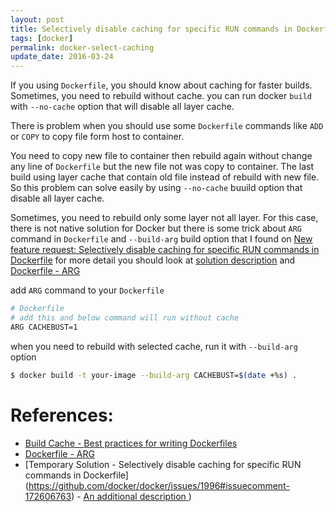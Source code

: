 ```yaml
---
layout: post
title: Selectively disable caching for specific RUN commands in Dockerfile
tags: [docker]
permalink: docker-select-caching
update_date: 2016-03-24
---
```


If you using `Dockerfile`, you should know about caching for faster builds.
Sometimes, you need to rebuild without cache. you can run docker `build` with
`--no-cache` option that will disable all layer cache.

There is problem when you should use some `Dockerfile` commands like `ADD` or
`COPY` to copy file form host to container.

<!-- more -->

You need to copy new file to container then rebuild again without change any
line of `Dockerfile` but the new file not was copy to container.
The last build using layer cache that contain old file instead of rebuild with new
file. So this problem can solve easily by using `--no-cache` buuild option that
disable all layer cache.

Sometimes, you need to rebuild only some layer not all layer.
For this case, there is not native solution for Docker but there is some trick
about `ARG` command in `Dockerfile` and `--build-arg` build option that I found
on [New feature request: Selectively disable caching for specific RUN commands
in Dockerfile](https://github.com/docker/docker/issues/1996#issuecomment-172606763)
for more detail you should look at [solution description](https://github.com/docker/docker/issues/1996#issuecomment-185872769)
and [Dockerfile - ARG](https://docs.docker.com/engine/reference/builder/#arg)

add `ARG` command to your `Dockerfile`

```sh
# Dockerfile
# add this and below command will run without cache
ARG CACHEBUST=1
```

when you need to rebuild with selected cache, run it with `--build-arg` option

```sh
$ docker build -t your-image --build-arg CACHEBUST=$(date +%s) .
```

# References:
* [Build Cache - Best practices for writing Dockerfiles](https://docs.docker.com/engine/userguide/eng-image/dockerfile_best-practices/#build-cache)
* [Dockerfile - ARG](https://docs.docker.com/engine/reference/builder/#arg)
* [Temporary Solution - Selectively disable caching for specific RUN commands in Dockerfile] (https://github.com/docker/docker/issues/1996#issuecomment-172606763) - [An
  additional description ](https://github.com/docker/docker/issues/1996#issuecomment-185872769))
